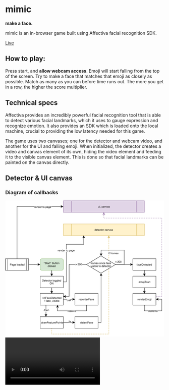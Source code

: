 # mimic

**make a face.**


mimic is an in-browser game built using Affectiva facial recognition SDK.

[Live][mimic] 

[mimic]: https://kruulik.github.io/mimic/


## How to play:

Press start, and __allow webcam access__.
Emoji will start falling from the top of the screen.
Try to make a face that matches that emoji as closely as possible.
Match as many as you can before time runs out.
The more you get in a row, the higher the score multiplier.

## Technical specs

Affectiva provides an incredibly powerful facial recognition tool that is able to detect various facial landmarks, which it uses to gauge expression and recognize emotion. It also provides an SDK which is loaded onto the local machine, crucial to providing the low latency needed for this game.

The game uses two canvases; one for the detector and webcam video, and another for the UI and falling emoji. When initialized, the detector creates a video and canvas element of its own, hiding the video element and feeding it to the visible canvas element. This is done so that facial landmarks can be painted on the canvas directly.

## Detector & UI canvas

### Diagram of callbacks

![diagram](https://github.com/kruulik/mimic/blob/master/assets/diagram.png)
![demo](https://github.com/kruulik/mimic/blob/master/assets/video/demo1_small.mp4)
